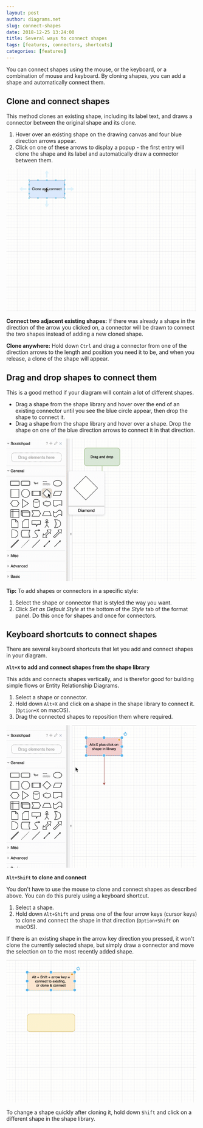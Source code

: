 ```yaml
---
layout: post
author: diagrams.net
slug: connect-shapes
date: 2018-12-25 13:24:00
title: Several ways to connect shapes
tags: [features, connectors, shortcuts]
categories: [features]
---
```


You can connect shapes using the mouse, or the keyboard, or a combination of mouse and keyboard. By cloning shapes, you can add a shape and automatically connect them.

## Clone and connect shapes

This method clones an existing shape, including its label text, and draws a connector between the original shape and its clone.

1. Hover over an existing shape on the drawing canvas and four blue direction arrows appear.
2. Click on one of these arrows to display a popup - the first entry will clone the shape and its label and automatically draw a connector between them.

<img src="/assets/img/blog/clone-connect.gif" alt="Clone and connect by hovering over a shape and clicking on the blue arrows" style="width=100%;max-width:500px;height:auto;" >

**Connect two adjacent existing shapes:** If there was already a shape in the direction of the arrow you clicked on, a connector will be drawn to connect the two shapes instead of adding a new cloned shape.

**Clone anywhere:** Hold down ``Ctrl`` and drag a connector from one of the direction arrows to the length and position you need it to be, and when you release, a clone of the shape will appear.


## Drag and drop shapes to connect them

This is a good method if your diagram will contain a lot of different shapes.

* Drag a shape from the shape library and hover over the end of an existing connector until you see the blue circle appear, then drop the shape to connect it.
* Drag a shape from the shape library and hover over a shape. Drop the shape on one of the blue direction arrows to connect it in that direction.

<img src="/assets/img/blog/drag-and-drop-connect.gif" style="width=100%;max-width:500px;height:auto;" alt="Drag and drop shapes onto the blue direction arrows or connector ends">

**Tip:** To add shapes or connectors in a specific style: 
1. Select the shape or connector that is styled the way you want.
2. Click _Set as Default Style_ at the bottom of the _Style_ tab of the format panel.
Do this once for shapes and once for connectors.

## Keyboard shortcuts to connect shapes

There are several keyboard shortcuts that let you add and connect shapes in your diagram.

**``Alt+X`` to add and connect shapes from the shape library**

This adds and connects shapes vertically, and is therefor good for building simple flows or Entity Relationship Diagrams.

1. Select a shape or connector.
2. Hold down ``Alt+X`` and click on a shape in the shape library to connect it. (``Option+X`` on macOS).
3. Drag the connected shapes to reposition them where required.

<img src="/assets/img/blog/alt-x-add-connect-shortcut.gif" style="width=100%;max-width:500px;height:auto;" alt="Hold down Alt+X and click a shape in the shape library to add it to the drawing canvas and automatically connect it">

**``Alt+Shift`` to clone and connect**

You don't have to use the mouse to clone and connect shapes as described above. You can do this purely using a keyboard shortcut.

1. Select a shape.
2. Hold down ``Alt+Shift`` and press one of the four arrow keys (cursor keys) to clone and connect the shape in that direction (``Option+Shift`` on macOS).

If there is an existing shape in the arrow key direction you pressed, it won't clone the currently selected shape, but simply draw a connector and move the selection on to the most recently added shape.

<img src="/assets/img/blog/alt-shift-arrow-clone-connect-shortcut.gif" style="width=100%;max-width:500px;height:auto;" alt="Clone and connect shapes with the Alt+Shift+Arrow keys shortcut">

To change a shape quickly after cloning it, hold down ``Shift`` and click on a different shape in the shape library.
